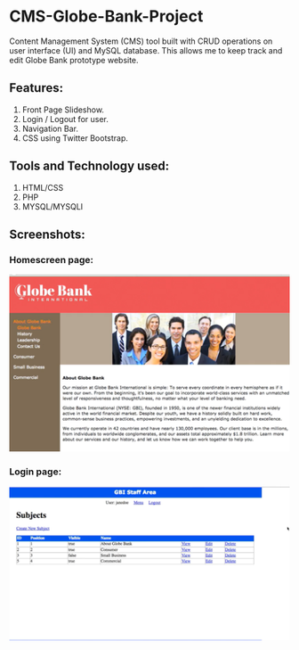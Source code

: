 # CMS-Globe-Bank-Project
Content Management System (CMS) tool built with CRUD operations on user interface (UI) and MySQL database.
This allows me to keep track and edit Globe Bank prototype website.


## Features:
  1. Front Page Slideshow.
  2. Login / Logout for user.
  3. Navigation Bar.
  4. CSS using Twitter Bootstrap.

## Tools and Technology used:
  1. HTML/CSS
  2. PHP
  3. MYSQL/MYSQLI

## Screenshots:

### Homescreen page:
![HomePage](https://github.com/Kuljeet-123/CMS-Globe-Bank-Project-Using-PHP-And-MYSQL/blob/master/screenshots/homepage.png?raw=true)

### Login page:
![LoginPage](https://github.com/Kuljeet-123/CMS-Globe-Bank-Project-Using-PHP-And-MYSQL/blob/master/screenshots/login.png?raw=true) 
